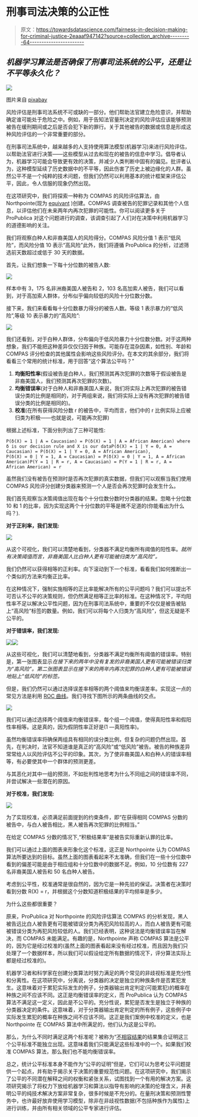 # 刑事司法决策的公正性

> 原文：<https://towardsdatascience.com/fairness-in-decision-making-for-criminal-justice-2eaaaf947142?source=collection_archive---------64----------------------->

## *机器学习算法是否确保了刑事司法系统的公平，还是让不平等永久化？*

![](img/9e6011b19e4589a6da76a3301ab40ff2.png)

图片来自 [pixabay](https://pixabay.com/)

风险评估是刑事司法系统不可或缺的一部分。他们帮助法官建立危险意识，并帮助确定谁可能处于危险之中。例如，用于告知法官量刑决定的风险评估应该能够预测被告在缓刑期间或之后是否会犯下新的罪行。关于其他被告的数据或信息是形成这种风险评估的一个非常重要的部分。

在刑事司法系统中，越来越多的人支持使用算法模型(机器学习)来进行风险评估，以帮助法官进行决策——这些模型从过去和现在的被告的信息中学习。倡导者认为，机器学习可能会导致更有效的决策，并减少人类判断中固有的偏见。批评者认为，这种模型延续了历史数据中的不平等，因此伤害了历史上被边缘化的人群。虽然公平不是一个纯粹的技术问题，但我们仍然可以利用基本的统计框架来评估公平，因此，令人信服的现象仍然出现。

在这项研究中，我们将探索一种称为 COMPAS 的风险评估算法，由 Northpointe(现为 [equivant](https://www.equivant.com/) )创建。COMPAS 调查被告的犯罪记录和其他个人信息，以评估他们在未来两年内再次犯罪的可能性。你可以阅读更多关于 ProPublica 对这个问题进行的调查，该调查引起了人们对在决策中利用机器学习的道德影响的关注。

我们将观察白种人和非裔美国人的风险得分。COMPAS 风险分值 1 表示“低风险”，而风险分值 10 表示“高风险”此外，我们将遵循 ProPublica 的分析，过滤筛选前天数超过或低于 30 天的数据。

首先，让我们想象一下每十分位数的被告人数:

![](img/f6b52091fcfa1a29c9797a0742af6e01.png)

样本中有 3，175 名非洲裔美国人被告和 2，103 名高加索人被告，我们可以看到，对于高加索人群体，分布似乎偏向较低的风险十分位数分数。

接下来，我们来看看每十分位数暴力得分的被告人数。等级 1 表示暴力的“低风险”,等级 10 表示暴力的“高风险”:

![](img/0bd8a5ef572756a51bbd810e4203a37b.png)

我们还看到，对于白种人群体，分布偏向于低风险暴力十分位数分数。对于这两种想象，我们不能把这种差异仅仅归因于种族。可能存在混杂因素，如性别、年龄和 COMPAS 评分检查的其他属性会影响这些风险评分。在本文的其余部分，我们将看看三个常用的统计标准，用于回答“这个算法公平吗？”

1.  **均衡阳性率**(假设被告是白种人，我们预测其再次犯罪的次数等于假设被告是非裔美国人，我们预测其再次犯罪的次数)。
2.  **均衡错误率**(对于白种人和非裔美国人来说，我们将实际上再次犯罪的被告错误分类的比例是相同的，对于两组来说，我们将实际上没有再次犯罪的被告错误分类的比例是相同的)。
3.  **校准**(在所有获得风险分数 r 的被告中，平均而言，他们中的 r 比例实际上应被归类为积极——也就是说，可能再次犯罪)

根据上述标准，下面分别列出了三种可能性:

```
P(δ(X) = 1 | A = Caucasian) = P(δ(X) = 1 | A = African American) where δ is our decision rule and X is our dataP(δ(X) = 1 | Y = 0, A = Caucasian) = P(δ(X) = 1 | Y = 0, A = African American),
P(δ(X) = 0 | Y = 1, A = Caucasian) = P(δ(X) = 0 | Y = 1, A = African American)P(Y = 1 | R = r, A = Caucasian) = P(Y = 1 | R = r, A = African American) = r
```

虽然我们没有被告在预测时是否再次犯罪的真实数据，但我们可以观察当我们使用 COMPAS 风险评分创建分类器来预测一个人是否会再次犯罪时会发生什么。

我们首先观察当决策阈值出现在每个十分位数分数时分类器的结果。忽略十分位数 10 和 1 的比率，因为实现这两个十分位数的平等是微不足道的(你能看出为什么吗？).

**对于正利率，我们发现:**

![](img/3c9a111de3174d6fc38552c5d449874f.png)

从这个可视化，我们可以清楚地看到，分类器不满足均衡所有阈值的阳性率。*就所有决策阈值而言，非裔美国人比白种人更有可能被归类为“高风险”。*

我们仍然可以获得相等的正利率。向下滚动到下一个标准，看看我们如何推断出一个类似的方法来均衡正比率。

在这种情况下，强制实施相等的正比率能解决所有的公平问题吗？我们可以提出不可否认不公平的决策规则，但仍然满足相等正比率的标准。在这种情况下，平均阳性率不足以解决公平性问题，因为在刑事司法系统中，重要的不仅仅是被告被贴上“高风险”标签的数量。例如，我们可以将每个人归类为“高风险”，但这无疑是不公平的。

**对于错误率，我们发现:**

![](img/1504aee38636932f992f8ca8624a8314.png)![](img/0894b16ed1e2faebfef4375020ea980a.png)

从这些可视化，我们可以清楚地看到，分类器不满足均衡所有阈值的错误率。特别是，第一张图表显示*在接下来的两年中没有复发的非裔美国人更有可能被错误归类为“高风险”。*第二张图表显示*在接下来的两年内再次犯罪的白种人更有可能被错误地贴上“低风险”的标签。*

但是，我们仍然可以通过选择误差率相等的两个阈值来均衡误差率。实现这一点的常见方法是利用 [ROC 曲线](https://en.wikipedia.org/wiki/Receiver_operating_characteristic)。我们寻找下图所示的两条曲线的交点。

![](img/dd29fd72be474c6b1c8a459c0a91b4ac.png)

我们可以通过选择两个阈值来均衡错误率，每个组一个阈值，使得真阳性率和假阳性率相等。这是真的，因为假阴性率正好是(1 —真阳性率)。

虽然均衡错误率将确保两组具有相同的误分类比例，但复杂的问题仍然出现。首先，在判决时，法官不知道谁是真正的“高风险”或“低风险”被告。被告的种族差异常常给人以风险评估不公平的印象。其次，为了使非裔美国人和白种人的错误率相等，有必要使其中一个群体的预测更差。

与其恶化对其中一组的预测，不如批判性地思考为什么不同组之间的错误率不同，并尝试解决一些潜在的原因。

**对于校准，我们发现:**

![](img/1d174420115a34bd0c6e9db37a93aa13.png)

为了实现校准，必须满足前面提到的约束条件，即“在获得相同 COMPAS 分数的被告中，与白人被告相比，黑人被告再次犯罪的比例相当。”

在给定 COMPAS 分数的情况下,“积极结果率”是被告实际重新认罪的比率。

我们可以通过上面的图表来形象化这个标准，这正是 Northpointe 认为 COMPAS 算法所要达到的目标。虽然上面的图表看起来不太准确，但我们在一些十分位数中看到的偏差可能是由于相应组和十分位数中的数据不足。例如，10 分位数有 227 名非裔美国人被告和 50 名白种人被告。

考虑到公平性，校准通常是很自然的，因为它是一种先验的保证。决策者在决策时看到分数 R(X) = r，并根据这个分数知道积极结果的平均频率是多少。

为什么这些都很重要？

原来，ProPublica 对 Northpointe 的风险评估算法 COMPAS 的分析发现，黑人被告远比白人被告更有可能被错误分类为再犯风险较高的人，而白人被告更有可能被错误分类为再犯风险较低的人。我们已经表明，这种说法是均衡错误率旨在解决，而 COMPAS 未能满足。有趣的是，Northpointe 声称 COMPAS 算法是公平的，因为它是经过校准的(虽然上面的图表看起来没有经过校准，而且因为我们只处理了一个数据样本，所以我们可以假设给定所有数据的情况下，评分算法实际上都是经过校准的)。

机器学习者和科学家在创建分类算法时努力满足的两个常见的非歧视标准是充分性和分离性。在这项研究中，分离说，分类器的决定是独立的种族条件是否累犯发生。这意味着对于累犯实际发生的例子，分类器输出肯定判定(可能累犯)的概率在种族之间不应该不同。这正是均衡错误率的定义，而 ProPublica 认为 COMPAS 算法不满足这一定义，因此是不公平的。充分性说，累犯是否发生是独立于种族的分类器决定的条件。这意味着，对于分类器输出肯定判定的所有例子，这些例子中实际发生累犯的概率在种族之间不应该不同。这正是我们案例中校准的定义，也是 Northpointe 在 COMPAS 算法中所满足的，他们认为这是公平的。

那么，为什么不同时满足这两个标准呢？被称为“[不相容结果](https://fairmlbook.org)的结果集合证明这三个公平标准不能独立出现。这意味着我们只能满足这些标准中的一个。如果我们校准 COMPAS 算法，那么我们也不能均衡错误率。

总之，统计公平标准本身不能作为“公平的证明”但是，它们可以为思考公平问题提供一个起点，并有助于揭示关于决策的重要规范性问题。在这项研究中，我们揭示了公平的不同潜在解释之间的权衡和紧张关系，试图找到一个有用的解决方案。这项研究揭示了将权力下放给机器学习和算法以指导有影响的决策的伦理含义，并表明公平的纯技术解决方案非常复杂，很多时候是不充分的。在量刑决策和预测性警务中，也许最好放弃使用学习模型，除非在非歧视性数据(不包括种族作为属性)上进行训练，并由所有相关领域的公平专家进行评估。